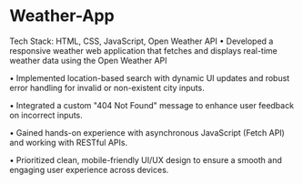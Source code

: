 # Weather-App
Tech Stack: HTML, CSS, JavaScript, Open Weather API
•	Developed a responsive weather web application that fetches and displays real-time weather data using the Open Weather API

•	Implemented location-based search with dynamic UI updates and robust error handling for invalid or non-existent city inputs.

•	Integrated a custom "404 Not Found" message to enhance user feedback on incorrect inputs.

•	Gained hands-on experience with asynchronous JavaScript (Fetch API) and working with RESTful APIs.

•	Prioritized clean, mobile-friendly UI/UX design to ensure a smooth and engaging user experience across devices.
